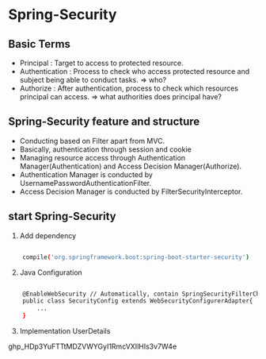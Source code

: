 # Spring-Security

## Basic Terms
<ul>
    <li>Principal : Target to access to protected resource.</li>
    <li>Authentication : Process to check who access protected resource and subject being able to conduct tasks. => who?</li>
    <li>Authorize : After authentication, process to check which resources principal can access. => what authorities does principal have?</li>
</ul>

## Spring-Security feature and structure
<ul>
    <li>Conducting based on Filter apart from MVC.</li>
    <li>Basically, authentication through session and cookie</li>
    <li>Managing resource access through Authentication Manager(Authentication) and Access Decision Manager(Authorize).</li>
    <li>Authentication Manager is conducted by UsernamePasswordAuthenticationFilter.</li>
    <li>Access Decision Manager is conducted by FilterSecurityInterceptor.</li>
</ul>

## start Spring-Security
1. Add dependency
```bash

    compile('org.springframework.boot:spring-boot-starter-security')

```
2. Java Configuration
```bash

    @EnableWebSecurity // Automatically, contain SpringSecurityFilterChain
    public class SecurityConfig extends WebSecurityConfigurerAdapter{
        ...   
    }

```

3. Implementation UserDetails



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